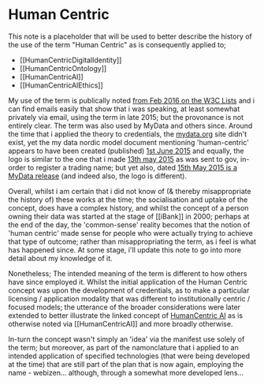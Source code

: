 # Human Centric

This note is a placeholder that will be used to better describe the history of the use of the term "Human Centric" as is consequently applied to;

- [[HumanCentricDigitalIdentity]]
- [[HumanCentricOntology]]
- [[HumanCentricAI]]
- [[HumanCentricAIEthics]]

My use of the term is publically noted  [from Feb 2016 on the W3C Lists](https://www.w3.org/Search/Mail/Public/advanced_search?keywords=%22Human+Centric%22&index-grp=Public__FULL&type-index=&resultsperpage=100&sortby=date-asc) and i can find emails easily that show that i was speaking, at least somewhat privately via email, using the term in late 2015; but the provonance is not entirely clear.  The term was also used by MyData and others since.  Around the time that i applied the theory to credentials, the [mydata.org](https://web.archive.org/web/20160309113052/http://mydata.org/) site didn't exist, yet the my data nordic model document mentioning 'human-centric' appears to have been created (published) [1st June 2015](https://web.archive.org/web/20170323165040/https://www.lvm.fi/documents/20181/859937/MyData-nordic-model/2e9b4eb0-68d7-463b-9460-821493449a63?version=1.0) and equally, the logo is similar to the one that i made [13th may 2015](https://drive.google.com/file/d/12iVsYFhjRMKyuq1DgtfU51Kr0YSdsx7g/view?usp=sharing) as was sent to gov, in-order to register a trading name; but yet also, dated [15th May 2015 is a MyData release](https://github.com/HIIT/mydata-stack/releases/tag/v1.0.0) (and indeed also, the logo is different). 

Overall, whilst i am certain that i did not know of (& thereby misappropriate the history of) these works at the time; the socialisation and uptake of the concept, does have a complex history, and whilst the concept of a person owning their data was started at the stage of [[iBank]] in 2000; perhaps at the end of the day, the 'common-sense' reality becomes that the notion of 'human centric' made sense for people who were actually trying to achieve that type of outcome; rather than misappropriating the term, as i feel is what has happened since.  At some stage, i'll update this note to go into more detail about my knowledge of it.

Nonetheless; The intended meaning of the term is different to how others have since employed it. Whilst the initial application of the Human Centric concept was upon the development of credentials, as to make a particular licensing / application modality that was different to institutionally centric / focused models; the utterance of the broader considerations were later extended to better illustrate the linked concept of [HumanCentric AI](https://www.facebook.com/groups/1137273419765842) as is otherwise noted via [[HumanCentricAI]] and more broadly otherwise. 

In-turn the concept wasn't simply an 'idea' via the manifest use solely of the term; but moreover, as part of the namonclature that i applied to an intended application of specified technologies (that were being developed at the time) that are still part of the plan that is now again, employing the name - webizen...  although, through a somewhat more developed lens...  